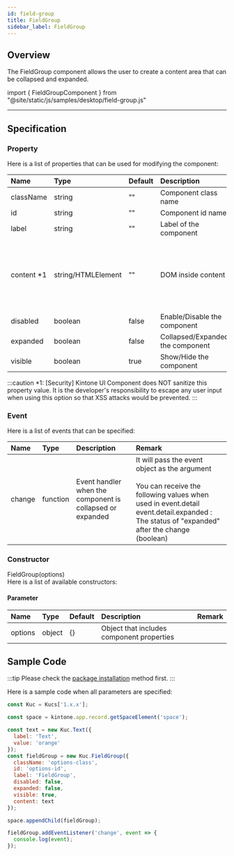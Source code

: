 ```yaml
---
id: field-group
title: FieldGroup
sidebar_label: FieldGroup
---
```


## Overview
The FieldGroup component allows the user to create a content area that can be collapsed and expanded.

import { FieldGroupComponent } from "@site/static/js/samples/desktop/field-group.js"

<FieldGroupComponent />

---

## Specification

### Property

Here is a list of properties that can be used for modifying the component:

| Name | Type | Default | Description | Remark |
| :--- | :--- | :--- | :--- | :--- |
| className | string | "" | Component class name |  |
| id | string | "" | Component id name |  |
| label | string | "" | Label of the component | |
| content *1 | string/HTMLElement | "" | DOM inside content | If a string with HTML is set, it will be automatically converted to HTML and displayed as it is |
| disabled | boolean | false | Enable/Disable the component | |
| expanded | boolean | false | Collapsed/Expanded the component | |
| visible | boolean | true | Show/Hide the component | |

:::caution
*1: [Security] Kintone UI Component does NOT sanitize this property value. It is the developer's responsibility to escape any user input when using this option so that XSS attacks would be prevented.
:::

### Event

Here is a list of events that can be specified:

| Name | Type | Description | Remark |
| :--- | :--- | :--- | :--- |
| change | function | Event handler when the component is collapsed or expanded | It will pass the event object as the argument <br/><br/>You can receive the following values when used in event.detail<br/>event.detail.expanded : The status of "expanded" after the change (boolean) |

### Constructor

FieldGroup(options)<br/>
Here is a list of available constructors:

#### Parameter

| Name | Type | Default | Description | Remark |
| :--- | :--- | :--- | :--- | :--- |
| options | object | \{\} | Object that includes component properties | |

## Sample Code
:::tip
Please check the [package installation](../../getting-started/quick-start#installation) method first.
:::

Here is a sample code when all parameters are specified:

```javascript
const Kuc = Kucs['1.x.x'];

const space = kintone.app.record.getSpaceElement('space');

const text = new Kuc.Text({
  label: 'Text',
  value: 'orange'
});
const fieldGroup = new Kuc.FieldGroup({
  className: 'options-class',
  id: 'options-id',
  label: 'FieldGroup',
  disabled: false,
  expanded: false,
  visible: true,
  content: text
});

space.appendChild(fieldGroup);

fieldGroup.addEventListener('change', event => {
  console.log(event);
});
```
